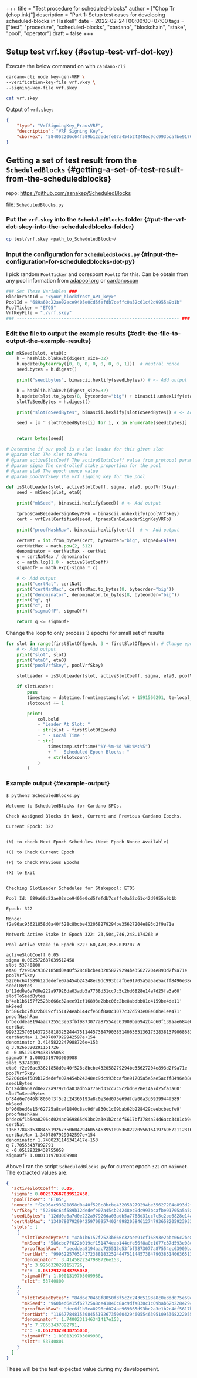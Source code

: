 +++
title = "Test procedure for scheduled-blocks"
author = ["Chop Tr (chop.ink)"]
description = "Part 1: Setup test cases for developing scheduled-blocks in Haskell"
date = 2022-02-24T00:00:00+07:00
tags = ["test", "procedure", "scheduled-blocks", "cardano", "blockchain", "stake", "pool", "operator"]
draft = false
+++

## Setup test vrf.key {#setup-test-vrf-dot-key}

Execute the below command on with `cardano-cli`

```bash
cardano-cli node key-gen-VRF \
--verification-key-file vrf.vkey \
--signing-key-file vrf.skey

cat vrf.skey
```

Output of `vrf.skey`:

```json
{
    "type": "VrfSigningKey_PraosVRF",
    "description": "VRF Signing Key",
    "cborHex": "584052206c64f589b12dedefe07a454b24248ec9dc993bcafbe91705a5a5ae5acff8496e38d9aa9739392eb548796bc84688315b843f3841805d7775b5c95c5ba212"
}
```


## Getting a set of test result from the `ScheduledBlocks` {#getting-a-set-of-test-result-from-the-scheduledblocks}

repo: <https://github.com/asnakep/ScheduledBlocks>

file: `ScheduledBlocks.py`


### Put the `vrf.skey` into the `ScheduledBlocks` folder {#put-the-vrf-dot-skey-into-the-scheduledblocks-folder}

```bash
cp test/vrf.skey <path_to_ScheduledBlock>/
```


### Input the configuration for `ScheduledBlocks.py` {#input-the-configuration-for-scheduledblocks-dot-py}

I pick random `PoolTicker` and corespont `PoolID` for this. Can be obtain from any pool information from [adapool.org](https://adapools.org/) or [cardanoscan](https://cardanoscan.io/)

```python
### Set These Variables ###
BlockFrostId = "<your_blockfrost_API_key>"
PoolId = "689a60c22ae02ece9405e0cd5fefdb7ceffc0a52c61c42d9955a9b1b"
PoolTicker = "ETO5"
VrfKeyFile = "./vrf.skey"
### -------------------------------------------------------------- ###
```


### Edit the file to output the example results {#edit-the-file-to-output-the-example-results}

```python
def mkSeed(slot, eta0):
    h = hashlib.blake2b(digest_size=32)
    h.update(bytearray([0, 0, 0, 0, 0, 0, 0, 1]))  # neutral nonce
    seedLbytes = h.digest()

    print("seedLbytes", binascii.hexlify(seedLbytes)) # <- Add output

    h = hashlib.blake2b(digest_size=32)
    h.update(slot.to_bytes(8, byteorder="big") + binascii.unhexlify(eta0))
    slotToSeedBytes = h.digest()

    print("slotToSeedBytes", binascii.hexlify(slotToSeedBytes)) # <- Add output

    seed = [x ^ slotToSeedBytes[i] for i, x in enumerate(seedLbytes)]


    return bytes(seed)

```

```python
# Determine if our pool is a slot leader for this given slot
# @param slot The slot to check
# @param activeSlotCoeff The activeSlotsCoeff value from protocol params
# @param sigma The controlled stake proportion for the pool
# @param eta0 The epoch nonce value
# @param poolVrfSkey The vrf signing key for the pool

def isSlotLeader(slot, activeSlotCoeff, sigma, eta0, poolVrfSkey):
    seed = mkSeed(slot, eta0)

    print("mkSeed", binascii.hexlify(seed)) # <- Add output

    tpraosCanBeLeaderSignKeyVRFb = binascii.unhexlify(poolVrfSkey)
    cert = vrfEvalCertified(seed, tpraosCanBeLeaderSignKeyVRFb)

    print("proofHashRaw", binascii.hexlify(cert))  # <- Add output

    certNat = int.from_bytes(cert, byteorder="big", signed=False)
    certNatMax = math.pow(2, 512)
    denominator = certNatMax - certNat
    q = certNatMax / denominator
    c = math.log(1.0 - activeSlotCoeff)
    sigmaOfF = math.exp(-sigma * c)

    # <- Add output
    print("certNat", certNat)
    print("certNatMax", certNatMax.to_bytes(8, byteorder="big"))
    print("denominator", denominator.to_bytes(8, byteorder="big"))
    print("q", q)
    print("c", c)
    print("sigmaOfF", sigmaOfF)

    return q <= sigmaOfF

```

Change the loop to only process 3 epochs for small set of results

```python
for slot in range(firstSlotOfEpoch, 3 + firstSlotOfEpoch): # Change epochLength -> 3 here
    # <- Add output
    print("slot", slot)
    print("eta0", eta0)
    print("poolVrfSkey", poolVrfSkey)

    slotLeader = isSlotLeader(slot, activeSlotCoeff, sigma, eta0, poolVrfSkey)

    if slotLeader:
        pass
        timestamp = datetime.fromtimestamp(slot + 1591566291, tz=local_tz)
        slotcount += 1

        print(
            col.bold
            + "Leader At Slot: "
            + str(slot - firstSlotOfEpoch)
            + " - Local Time "
            + str(
                timestamp.strftime("%Y-%m-%d %H:%M:%S")
                + " - Scheduled Epoch Blocks: "
                + str(slotcount)
            )
        )
```


### Example output {#example-output}

```nil
$ python3 ScheduledBlocks.py

Welcome to ScheduledBlocks for Cardano SPOs.

Check Assigned Blocks in Next, Current and Previous Cardano Epochs.

Current Epoch: 322


(N) to check Next Epoch Schedules (Next Epoch Nonce Available)

(C) to Check Current Epoch

(P) to Check Previous Epochs

(X) to Exit


Checking SlotLeader Schedules for Stakepool: ETO5

Pool Id: 689a60c22ae02ece9405e0cd5fefdb7ceffc0a52c61c42d9955a9b1b

Epoch: 322

Nonce: f2e96ac93621858d0a40f528c8bcbe432058279294be35627204e893d2f9a71e

Network Active Stake in Epoch 322: 23,504,746,248.174263 ₳

Pool Active Stake in Epoch 322: 60,470,356.039707 ₳

activeSlotCoeff 0.05
sigma 0.002572687039512458
slot 53740800
eta0 f2e96ac93621858d0a40f528c8bcbe432058279294be35627204e893d2f9a71e
poolVrfSkey 52206c64f589b12dedefe07a454b24248ec9dc993bcafbe91705a5a5ae5acff8496e38d9aa9739392eb548796bc84688315b843f3841805d7775b5c95c5ba212
seedLBytes b'12dd0a6a7d0e222a97926da03adb5a7768d31cc7c5c2bd6828e14a7d25fa3a60'
slotToSeedBytes b'4ab1b6157f2523b666c32aee91cf16893e2bbc06c2be8abdbb01c4159be4de11'
mkSeed b'586cbc7f022b019cf151474eab144cfe56f8a0c1077c37d593e08e68be1ee471'
proofHashRaw b'becddea8194aac725513e53fbf9873077a87554ec63909ba6942b4c60f139aae684e00f63ca60a50e0f50118a60e3a270a91d5adb52a308b84098cd6c2d2c04f'
certNat 9993225705143723881832524447511445738479038514063651361752838137906868366962293258609055832134432965671983794949003812407739981266111016766432334247542863
certNatMax 1.3407807929942597e+154
denominator 3.4145822247988726e+153
q 3.9266320291151726
c -0.05129329438755058
sigmaOfF 1.0001319703009988
slot 53740801
eta0 f2e96ac93621858d0a40f528c8bcbe432058279294be35627204e893d2f9a71e
poolVrfSkey 52206c64f589b12dedefe07a454b24248ec9dc993bcafbe91705a5a5ae5acff8496e38d9aa9739392eb548796bc84688315b843f3841805d7775b5c95c5ba212
seedLBytes b'12dd0a6a7d0e222a97926da03adb5a7768d31cc7c5c2bd6828e14a7d25fa3a60'
slotToSeedBytes b'84d6e70468f8050f3f5c2c24365193a8c0e3dd075e69dfda00a3d6939944f589'
mkSeed b'960bed6e15f62725a8ce41840c8ac9dfa830c1c09bab62b228429ceebcbecfe9'
proofHashRaw b'dec6f1b5ea0296cd024ac969865d93bc2a3e1b2c4df5617bf3784a24d6acc3481cb942aa1ce0799980b23de8c48a9d33c5cc0513441ca62bc0d159a3f7e88c34'
certNat 11667784815308455192673506042946055463951095368222055616419769672112316184660192266868880753383549053509178687606901197330403772752548239681811759539719220
certNatMax 1.3407807929942597e+154
denominator 1.7400231146341417e+153
q 7.70553437892791
c -0.05129329438755058
sigmaOfF 1.0001319703009988
```

Above I ran the script `ScheduledBlocks.py` for current epoch `322` on `mainnet`. The extracted values are:

```json
{
  "activeSlotCoeff": 0.05,
  "sigma": 0.002572687039512458,
  "poolTicker": "ETO5",
  "nonce": "f2e96ac93621858d0a40f528c8bcbe432058279294be35627204e893d2f9a71e",
  "vrfSkey": "52206c64f589b12dedefe07a454b24248ec9dc993bcafbe91705a5a5ae5acff8496e38d9aa9739392eb548796bc84688315b843f3841805d7775b5c95c5ba212",
  "seedLBytes": "12dd0a6a7d0e222a97926da03adb5a7768d31cc7c5c2bd6828e14a7d25fa3a60",
  "certNatMax": "13407807929942597099574024998205846127479365820592393377723561443721764030073546976801874298166903427690031858186486050853753882811946569946433649006084096",
  "slots": [
    {
      "slotToSeedBytes": "4ab1b6157f2523b666c32aee91cf16893e2bbc06c2be8abdbb01c4159be4de11",
      "mkSeed": "586cbc7f022b019cf151474eab144cfe56f8a0c1077c37d593e08e68be1ee471",
      "proofHashRaw": "becddea8194aac725513e53fbf9873077a87554ec63909ba6942b4c60f139aae684e00f63ca60a50e0f50118a60e3a270a91d5adb52a308b84098cd6c2d2c04f",
      "certNat": "9993225705143723881832524447511445738479038514063651361752838137906868366962293258609055832134432965671983794949003812407739981266111016766432334247542863",
      "denominator": 3.4145822247988726e153,
      "q": 3.9266320291151726,
      "c": -0.05129329438755058,
      "sigmaOfF": 1.0001319703009988,
      "slot": 53740800
    },
    {
      "slotToSeedBytes": "84d6e70468f8050f3f5c2c24365193a8c0e3dd075e69dfda00a3d6939944f589",
      "mkSeed": "960bed6e15f62725a8ce41840c8ac9dfa830c1c09bab62b228429ceebcbecfe9",
      "proofHashRaw": "dec6f1b5ea0296cd024ac969865d93bc2a3e1b2c4df5617bf3784a24d6acc3481cb942aa1ce0799980b23de8c48a9d33c5cc0513441ca62bc0d159a3f7e88c34",
      "certNat": "11667784815308455192673506042946055463951095368222055616419769672112316184660192266868880753383549053509178687606901197330403772752548239681811759539719220",
      "denominator": 1.7400231146341417e153,
      "q": 7.70553437892791,
      "c": -0.05129329438755058,
      "sigmaOfF": 1.0001319703009988,
      "slot": 53740801
    }
  ]
}
```

These will be the test expected value during my developement.
